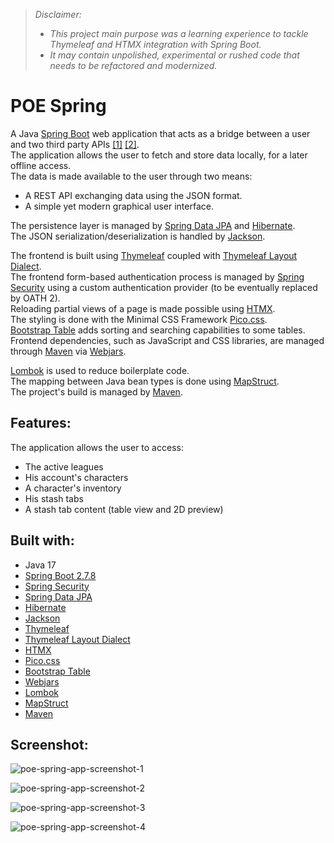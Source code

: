 >*Disclaimer:* 
>- *This project main purpose was a learning experience to tackle Thymeleaf and HTMX integration with Spring Boot.*
>- *It may contain unpolished, experimental or rushed code that needs to be refactored and modernized.*

# POE Spring 

A Java [Spring Boot](https://spring.io/projects/spring-boot) web application that acts as a bridge between a user and two third party APIs [[1]](https://www.pathofexile.com/developer/docs/reference) [[2]](https://github.com/5k-mirrors/misc-poe-tools/blob/master/doc/poe-ninja-api.md).  
The application allows the user to fetch and store data locally, for a later offline access.  
The data is made available to the user through two means:
- A REST API exchanging data using the JSON format.  
- A simple yet modern graphical user interface.  

The persistence layer is managed by [Spring Data JPA](https://spring.io/projects/spring-data-jpa) and [Hibernate](https://hibernate.org).  
The JSON serialization/deserialization is handled by [Jackson](https://github.com/FasterXML/jackson).  


The frontend is built using [Thymeleaf](https://www.thymeleaf.org) coupled with [Thymeleaf Layout Dialect](https://ultraq.github.io/thymeleaf-layout-dialect).  
The frontend form-based authentication process is managed by [Spring Security](https://docs.spring.io/spring-security/reference/index.html) using a custom authentication provider (to be eventually replaced by OATH 2).  
Reloading partial views of a page is made possible using [HTMX](https://htmx.org).  
The styling is done with the Minimal CSS Framework [Pico.css](https://picocss.com).  
[Bootstrap Table](https://bootstrap-table.com) adds sorting and searching capabilities to some tables.
Frontend dependencies, such as JavaScript and CSS libraries, are managed through [Maven](https://maven.apache.org) via [Webjars](https://www.webjars.org).  


[Lombok](https://projectlombok.org) is used to reduce boilerplate code.  
The mapping between Java bean types is done using [MapStruct](https://mapstruct.org).  
The project's build is managed by [Maven](https://maven.apache.org).  

## Features:
The application allows the user to access:
- The active leagues
- His account's characters
- A character's inventory
- His stash tabs
- A stash tab content (table view and 2D preview)

## Built with:
- Java 17
- [Spring Boot 2.7.8](https://spring.io/projects/spring-boot)
- [Spring Security](https://docs.spring.io/spring-security/reference/index.html)
- [Spring Data JPA](https://spring.io/projects/spring-data-jpa)
- [Hibernate](https://hibernate.org)
- [Jackson](https://github.com/FasterXML/jackson)
- [Thymeleaf](https://www.thymeleaf.org)
- [Thymeleaf Layout Dialect](https://ultraq.github.io/thymeleaf-layout-dialect)
- [HTMX](https://htmx.org)
- [Pico.css](https://picocss.com)
- [Bootstrap Table](https://bootstrap-table.com)
- [Webjars](https://www.webjars.org)
- [Lombok](https://projectlombok.org)
- [MapStruct](https://mapstruct.org)
- [Maven](https://maven.apache.org)

## Screenshot:
![poe-spring-app-screenshot-1](https://user-images.githubusercontent.com/76587083/220020146-547c4c86-8493-4ce6-8141-fbcb4e51f5bf.png)  

![poe-spring-app-screenshot-2](https://user-images.githubusercontent.com/76587083/220020148-8c83adbd-338a-49fc-9142-8f978ba51abd.png)  

![poe-spring-app-screenshot-3](https://user-images.githubusercontent.com/76587083/220020149-d0b84e19-46fa-4842-8ac3-281e5cdb790a.png)  

![poe-spring-app-screenshot-4](https://user-images.githubusercontent.com/76587083/220021162-dcb97e7c-d487-4fdc-9d90-c5022ebcda60.png)  



